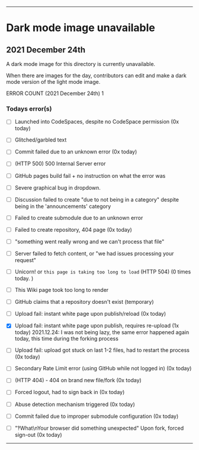 
***

# Dark mode image unavailable

## 2021 December 24th

A dark mode image for this directory is currently unavailable.

When there are images for the day, contributors can edit and make a dark mode version of the light mode image.

<!-- It would be nice to go at least 24 hours without any errors, it has been quite some time since I have seen that. !-->

ERROR COUNT (2021 December 24th) 1

### Todays error(s)

- [ ] Launched into CodeSpaces, despite no CodeSpace permission (0x today)

- [ ] Glitched/garbled text

- [ ] Commit failed due to an unknown error (0x today)

- [ ] (HTTP 500) 500 Internal Server error <!-- 2021 October 25th !-->

- [ ] GitHub pages build fail + no instruction on what the error was

- [ ] Severe graphical bug in dropdown.

- [ ] Discussion failed to create "due to not being in a category" despite being in the 'announcements' category

- [ ] Failed to create submodule due to an unknown error

- [ ] Failed to create repository, 404 page (0x today)

- [ ] "something went really wrong and we can't process that file"

- [ ] Server failed to fetch content, or "we had issues processing your request"

- [ ] Unicorn! or `this page is taking too long to load` (HTTP 504) (0 times today. <!-- exponentially better than yesterday.!--> <!-- but still not good. !-->) <!-- my account has too many variables to calculate when constantly refreshing, although this is the first time it has done it on my profile page. !-->

- [ ] This Wiki page took too long to render

- [ ] GitHub claims that a repository doesn't exist (temporary)

- [ ] Upload fail: instant white page upon publish/reload (0x today)

- [x] Upload fail: instant white page upon publish, requires re-upload (1x today) 2021.12.24: I was not being lazy, the same error happened again today, this time during the forking process <!-- 2021.12.24: I was not being lazy, the same error happened again today, this time during the forking process !-->

- [ ] Upload fail: upload got stuck on last 1-2 files, had to restart the process (0x today)

- [ ] Secondary Rate Limit error (using GitHub while not logged in) (0x today)

- [ ] (HTTP 404) - 404 on brand new file/fork (0x today)

- [ ] Forced logout, had to sign back in (0x today)

- [ ] Abuse detection mechanism triggered (0x today)

- [ ] Commit failed due to improper submodule configuration (0x today)

- [ ] "‽What\nYour browser did something unexpected" Upon fork, forced sign-out (0x today)

<!--
~~- [)x(] Unique find: 404 page for a link that should honestly go to the mobile version of GitHub (m.github.com should NOT be a GitHub pages shortcut)~~ <!-- Obsolete, will not need to be mentioned again !-->

***
